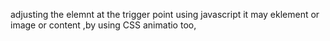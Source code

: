adjusting the elemnt at the trigger point using javascript it may eklement or image or content ,by using CSS animatio too,
